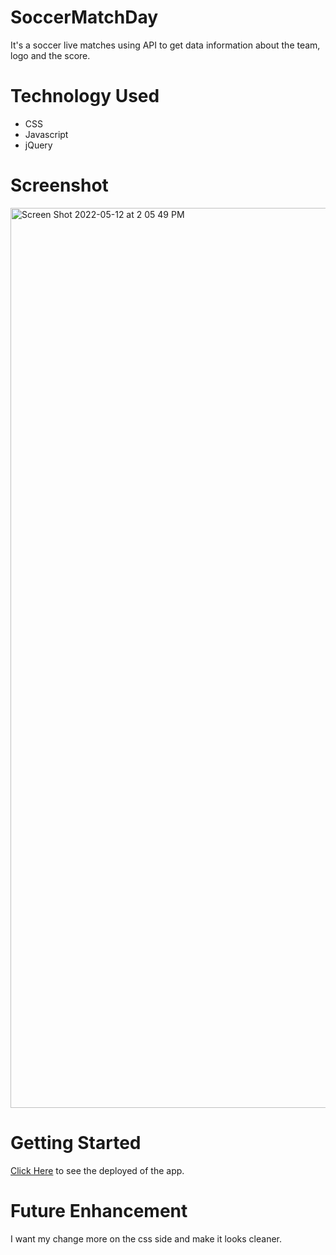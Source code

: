 # SoccerMatchDay
It's a soccer live matches using API to get data information about the team, logo and the score.
# Technology Used
* CSS 
* Javascript 
* jQuery
# Screenshot
<img width="1440" alt="Screen Shot 2022-05-12 at 2 05 49 PM" src="https://user-images.githubusercontent.com/60020912/169146185-9f272c8d-1e37-4a9d-9f07-668aa4fcd088.png">

# Getting Started


[Click Here](https://qwer946.github.io/SoccerMatchDay/) to see the deployed of the app.

# Future Enhancement 
I want my change more on the css side and make it looks cleaner. 
